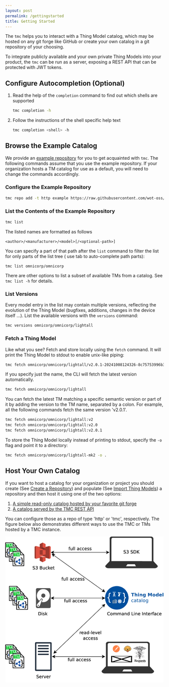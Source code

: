 ```yaml
---
layout: post
permalink: /gettingstarted
title: Getting Started
---
```


The ```tmc``` helps you to interact with a Thing Model catalog, which may be hosted on any git forge like GitHub or create your own catalog in a git repository of your choosing.

To integrate publicly available and your own private Thing Models into your product, the ```tmc``` can be run as a server, exposing a REST API that can be protected with JWT tokens.

## Configure Autocompletion (Optional)

1. Read the help of the ```completion``` command to find out which shells are supported
    ```bash
    tmc completion -h
    ```

2. Follow the instructions of the shell specific help text
    ```bash
    tmc completion <shell> -h
    ```

## Browse the Example Catalog

We provide an [example repository][3] for you to get acquainted with `tmc`. The following commands assume that you use the example repository.
If your organization hosts a TM catalog for use as a default, you will need to change the commands accordingly.

### Configure the Example Repository

```bash
tmc repo add -t http example https://raw.githubusercontent.com/wot-oss/example-catalog/refs/heads/main
```

### List the Contents of the Example Repository

```bash
tmc list
```

The listed names are formatted as follows

```
<author>/<manufacturer>/<model>[/<optional-path>]
```

You can specify a part of that path after the ```list``` command to filter the list for only parts of the list tree (
use tab to auto-complete path parts):

```
tmc list omnicorp/omnicorp
```

There are other options to list a subset of available TMs from a catalog. See `tmc list -h` for details.

### List Versions

Every model entry in the list may contain multiple versions, reflecting the evolution of the Thing Model (bugfixes,
additions, changes in the device itself ...). List the available versions with the ```versions``` command:

```bash
tmc versions omnicorp/omnicorp/lightall
```

### Fetch a Thing Model

Like what you see? Fetch and store locally using the ```fetch``` command. It will print the Thing Model to stdout to
enable unix-like piping:

```bash
tmc fetch omnicorp/omnicorp/lightall/v2.0.1-20241008124326-8c75753996b3.tm.json
```

If you specify just the name, the CLI will fetch the latest version automatically.

```bash
tmc fetch omnicorp/omnicorp/lightall
```

You can fetch the latest TM matching a specific semantic version or part of it by adding the version to the TM name,
separated by a colon. For example, all the following commands fetch the same version 'v2.0.1'.

```bash
tmc fetch omnicorp/omnicorp/lightall:v2
tmc fetch omnicorp/omnicorp/lightall:v2.0
tmc fetch omnicorp/omnicorp/lightall:v2.0.1
```

To store the Thing Model locally instead of printing to stdout, specify the ```-o``` flag and point it to a
directory:

```bash
tmc fetch omnicorp/omnicorp/lightall-mk2 -o .
```

## Host Your Own Catalog

If you want to host a catalog for your organization or project you should create (See [Create a Repository][4]) and populate (See [Import Thing Models][5]) a repository 
and then host it using one of the two options:

1. [A simple read-only catalog hosted by your favorite git forge][1]
2. [A catalog served by the TMC REST API][2]

You can configure those as a repo of type 'http' or 'tmc', respectively.
The figure below also demonstrates different ways to use the TMC or TMs hosted by a TMC instance.

![Thing Model Catalog Basic Architecture](../media/usage.png)

[1]: ./workflows#publish-a-catalog-to-a-git-forge
[2]: ./workflows#expose-a-catalog-for-http-clients
[3]: https://github.com/wot-oss/example-catalog
[4]: ./workflows#create-a-repository
[5]: ./workflows#import-thing-models
